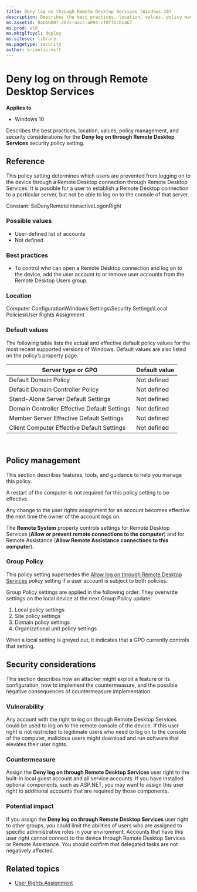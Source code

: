 ```yaml
---
title: Deny log on through Remote Desktop Services (Windows 10)
description: Describes the best practices, location, values, policy management, and security considerations for the Deny log on through Remote Desktop Services security policy setting.
ms.assetid: 84bbb807-287c-4acc-a094-cf0ffdcbca67
ms.prod: w10
ms.mktglfcycl: deploy
ms.sitesec: library
ms.pagetype: security
author: brianlic-msft
---
```


# Deny log on through Remote Desktop Services

**Applies to**
-   Windows 10

Describes the best practices, location, values, policy management, and security considerations for the **Deny log on through Remote Desktop Services** security policy setting.

## Reference

This policy setting determines which users are prevented from logging on to the device through a Remote Desktop connection through Remote Desktop Services. It is possible for a user to establish a Remote Desktop connection to a particular server, but not be able to log on to the console of that server.

Constant: SeDenyRemoteInteractiveLogonRight

### Possible values

-   User-defined list of accounts
-   Not defined

### Best practices

-   To control who can open a Remote Desktop connection and log on to the device, add the user account to or remove user accounts from the Remote Desktop Users group.

### Location

Computer Configuration\\Windows Settings\\Security Settings\\Local Policies\\User Rights Assignment

### Default values

The following table lists the actual and effective default policy values for the most recent supported versions of Windows. Default values are also listed on the policy’s property page.

| Server type or GPO | Default value |
| - | - |
| Default Domain Policy | Not defined |
| Default Domain Controller Policy | Not defined| 
| Stand-Alone Server Default Settings | Not defined| 
| Domain Controller Effective Default Settings | Not defined| 
| Member Server Effective Default Settings | Not defined| 
| Client Computer Effective Default Settings | Not defined| 
 
## Policy management

This section describes features, tools, and guidance to help you manage this policy.

A restart of the computer is not required for this policy setting to be effective.

Any change to the user rights assignment for an account becomes effective the next time the owner of the account logs on.

The **Remote System** property controls settings for Remote Desktop Services (**Allow or prevent remote connections to the computer**) and for Remote Assistance (**Allow Remote Assistance connections to this computer**).

### Group Policy

This policy setting supersedes the [Allow log on through Remote Desktop Services](allow-log-on-through-remote-desktop-services.md) policy setting if a user account is subject to both policies.

Group Policy settings are applied in the following order. They overwrite settings on the local device at the next Group Policy update.

1.  Local policy settings
2.  Site policy settings
3.  Domain policy settings
4.  Organizational unit policy settings

When a local setting is greyed out, it indicates that a GPO currently controls that setting.

## Security considerations

This section describes how an attacker might exploit a feature or its configuration, how to implement the countermeasure, and the possible negative consequences of countermeasure implementation.

### Vulnerability

Any account with the right to log on through Remote Desktop Services could be used to log on to the remote console of the device. If this user right is not restricted to legitimate users who need to log on to the console of the computer, malicious users might download and run software that elevates their user rights.

### Countermeasure

Assign the **Deny log on through Remote Desktop Services** user right to the built-in local guest account and all service accounts. If you have installed optional components, such as ASP.NET, you may want to assign this user right to additional accounts that are required by those components.

### Potential impact

If you assign the **Deny log on through Remote Desktop Services** user right to other groups, you could limit the abilities of users who are assigned to specific administrative roles in your environment. Accounts that have this user right cannot connect to the device through Remote Desktop Services or Remote Assistance. You should confirm that delegated tasks are not negatively affected.

## Related topics

- [User Rights Assignment](user-rights-assignment.md)

